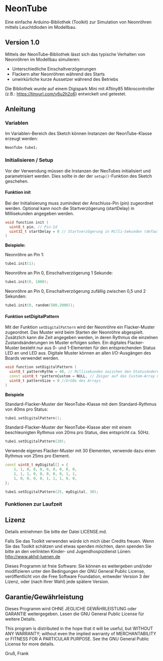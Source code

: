 # NeonTube
Eine einfache Arduino-Bibliothek (Toolkit) zur Simulation von Neonröhren mittels Leuchtdioden im Modellbau.

## Version 1.0

Mittels der NeonTube-Bibliothek lässt sich das typische Verhalten von Neonröhren im Modellbau simulieren:
- Unterschiedliche Einschaltverzögerungen
- Flackern alter Neonröhren während des Starts
- unwirkürliche kurze Aussetzer während des Betriebs

Die Bibliothek wurde auf einem Digispark Mini mit ATtiny85 Mikrocontroller (z.B.: https://tinyurl.com/y6u2h2o6) 
entwickelt und getestet.

## Anleitung

### Variablen

Im Variablen-Bereich des Sketch können Instanzen der NeonTube-Klasse erzeugt werden:

```C++
NeonTube tube1;
```

### Initialisieren / Setup

Vor der Verwendung müssen die Instanzen der NeoTubes initialisiert und parametrisiert werden. Dies sollte in der der `setup()`-Funktion des Sketch geschehen. 

#### Funktion init

Bei der Initialisierung muss zumindest der Anschluss-Pin (pin) zugeordnet werden. Optional kann noch die 
Startverzögerung (startDelay) in Millisekunden angegeben werden.

```C++
void function init (
  uint8_t pin, // Pin-Id
  uint32_t startDelay = 0 // Startverzögerung in Milli-Sekunden (default = 0)
)
```

**Beispiele:**

Neonröhre an Pin 1:

```C++
tube1.init(1);
```

Neonröhre an Pin 0, Einschaltverzögerung 1 Sekunde:

```C++
tube1.init(0, 1000);
```

Neonröhre an Pin 0, Einschaltverzögerung zufällig zwischen 0,5 und 2 Sekunden:

```C++
tube1.init(0, random(500,2000));
```

#### Funktion setDigitalPattern

Mit der Funktion ```setDigitalPattern``` wird der Neonröhre ein Flacker-Muster zugeordnet. Das Muster wird beim Starten
der Neonröhre abgespielt. Zusätzlich kann die Zeit angegeben werden, in deren Rythmus die einzelnen Zustandsänderungen im Muster erfolgen sollen. Ein digitales Flacker-Muster besteht nur aus 0- und 1-Elementen für den entsprechenden Status LED an und LED aus. Digitale Muster können an allen I/O-Ausgängen des Boards verwendet werden.

```C++
void function setDigitalPattern (
  uint8_t patternRythm = 40, // Millisekunden zwischen den Statusänderungen in ms.
  const uint8_t *patternCustom = NULL, // Zeiger auf das Custom-Array mit dem Flacker-Muster
  uint8_t patternSize = 0 //Größe des Arrays
)
```
**Beispiele**

Standard-Flacker-Muster der NeonTube-Klasse mit dem Standard-Rythmus von 40ms pro Status: 

```C++
tube1.setDigitalPattern();
```

Standard-Flacker-Muster der NeonTube-Klasse aber mit einem beschleunigten Rythmus von 20ms pro Status, dies entspricht ca. 50Hz. 

```C++
tube1.setDigitalPattern(20);
```

Verwende eigenes Flacker-Muster mit 30 Elementen, verwende dazu einen Rythmus von 25ms pro Element.

```C++
const uint8_t myDigital[] = {
    1, 1, 0, 0, 0, 0, 0, 0, 0, 0,
    1, 1, 1, 0, 0, 0, 0, 0, 1, 1,
    1, 0, 0, 0, 0, 1, 1, 1, 0, 0,
};

tube1.setDigitalPattern(25, myDigital, 30);
```

### Funktionen zur Laufzeit


## Lizenz
Details entnehmen Sie bitte der Datei LICENSE.md.

Falls Sie das Toolkit verwenden würde ich mich über Credits freuen. Wenn Sie das Toolkit schätzen und etwas spenden möchten, dann spenden Sie bitte an den verlinkten Kinder- und Jugendhospizdienst Lünen: http://www.akhd-luenen.de

Dieses Programm ist freie Software: Sie können es weitergeben und/oder modifizieren 
unter den Bedingungen der GNU General Public License, veröffentlicht von
die Free Software Foundation, entweder Version 3 der Lizenz, oder
(nach Ihrer Wahl) jede spätere Version.

## Garantie/Gewährleistung

Dieses Programm wird OHNE JEGLICHE GEWÄHRLEISTUNG oder GARANTIE weitergegeben.
Lesen die GNU General Public License für weitere Details.

This program is distributed in the hope that it will be useful,
but WITHOUT ANY WARRANTY; without even the implied warranty of
MERCHANTABILITY or FITNESS FOR A PARTICULAR PURPOSE.  See the
GNU General Public License for more details.

Gruß, Frank
